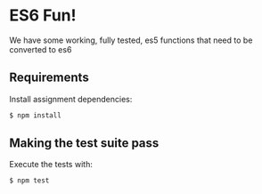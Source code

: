 # ES6 Fun!

We have some working, fully tested, es5 functions that need to be converted to es6

## Requirements

Install assignment dependencies:

```bash
$ npm install
```

## Making the test suite pass

Execute the tests with:

```bash
$ npm test
```
